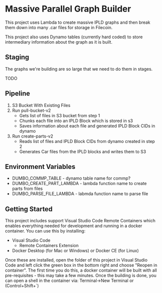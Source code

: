 # Massive Parallel Graph Builder

This project uses Lambda to create massive IPLD graphs
and then break them down into many .car files for storage
in Filecoin.

This project also uses Dynamo tables (currently hard coded)
to store intermediary information about the graph as it is
built.

## Staging

The graphs we're building are so large that we need to do them in stages.

TODO

## Pipeline

1. S3 Bucket With Existing Files
2. Run pull-bucket-v2
   * Gets list of files in S3 bucket from step 1
   * Chunks each file into an IPLD Block which is stored in s3
   * Saves information about each file and generated IPLD Block CIDs in dynamo
3. Run create-parts-v2
   * Reads list of files and IPLD Block CIDs from dynamo created in step 2
   * Generates Car files from the IPLD blocks and writes them to S3

## Environment Variables

* DUMBO_COMMP_TABLE - dynamo table name for commp?
* DUMBO_CREATE_PART_LAMBDA - lambda function name to create parts from files
* DUMBO_PARSE_FILE_LAMBDA - labmda function name to parse file 

## Getting Started

This project includes support Visual Studio Code Remote Containers which 
enables everything needed for development and running in a docker container.
You can use this by installing:

* Visual Studio Code
  * Remote Containers Extension
* Docker Desktop (for Mac or Windows) or Docker CE (for Linux)

Once these are installed, open the folder of this project in Visual Studio
Code and left click the green box in the bottom right and choose "Reopen in
container".  The first time you do this, a docker container will be built
with all pre-requisites - this may take a few minutes.  Once the building is
done, you can open a shell in the container via: Terminal->New Terminal or
(Control+Shift+`) 

